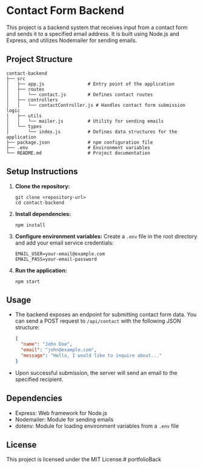# Contact Form Backend

This project is a backend system that receives input from a contact form and sends it to a specified email address. It is built using Node.js and Express, and utilizes Nodemailer for sending emails.

## Project Structure

```
contact-backend
├── src
│   ├── app.js                # Entry point of the application
│   ├── routes
│   │   └── contact.js        # Defines contact routes
│   ├── controllers
│   │   └── contactController.js # Handles contact form submission logic
│   ├── utils
│   │   └── mailer.js         # Utility for sending emails
│   └── types
│       └── index.js          # Defines data structures for the application
├── package.json              # npm configuration file
├── .env                      # Environment variables
└── README.md                 # Project documentation
```

## Setup Instructions

1. **Clone the repository:**
   ```
   git clone <repository-url>
   cd contact-backend
   ```

2. **Install dependencies:**
   ```
   npm install
   ```

3. **Configure environment variables:**
   Create a `.env` file in the root directory and add your email service credentials:
   ```
   EMAIL_USER=your-email@example.com
   EMAIL_PASS=your-email-password
   ```

4. **Run the application:**
   ```
   npm start
   ```

## Usage

- The backend exposes an endpoint for submitting contact form data. You can send a POST request to `/api/contact` with the following JSON structure:
  ```json
  {
    "name": "John Doe",
    "email": "john@example.com",
    "message": "Hello, I would like to inquire about..."
  }
  ```

- Upon successful submission, the server will send an email to the specified recipient.

## Dependencies

- Express: Web framework for Node.js
- Nodemailer: Module for sending emails
- dotenv: Module for loading environment variables from a `.env` file

## License

This project is licensed under the MIT License.#   p o r t f o l i o B a c k  
 